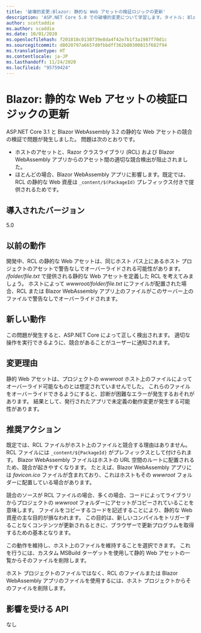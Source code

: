 ```yaml
---
title: '破壊的変更:Blazor: 静的な Web アセットの検証ロジックの更新'
description: 'ASP.NET Core 5.0 での破壊的変更について学習します。タイトル: Blazor:静的な Web アセットの検証ロジックの更新'
author: scottaddie
ms.author: scaddie
ms.date: 10/01/2020
ms.openlocfilehash: f201818c0130739e8da4f42e7b1f3a1987f70d1c
ms.sourcegitcommit: d8020797a6657d0fbbdff362b80300815f682f94
ms.translationtype: HT
ms.contentlocale: ja-JP
ms.lasthandoff: 11/24/2020
ms.locfileid: "95759424"
---
```

# <a name="blazor-updated-validation-logic-for-static-web-assets"></a>Blazor: 静的な Web アセットの検証ロジックの更新

ASP.NET Core 3.1 と Blazor WebAssembly 3.2 の静的な Web アセットの競合の検証で問題が発生しました。 問題は次のとおりです。

* ホストのアセットと、Razor クラスライブラリ (RCL) および Blazor WebAssembly アプリからのアセット間の適切な競合検出が阻止されました。
* ほとんどの場合、Blazor WebAssembly アプリに影響します。既定では、RCL の静的な Web 資産は `_content/$(PackageId)` プレフィックス付きで提供されるためです。

## <a name="version-introduced"></a>導入されたバージョン

5.0

## <a name="old-behavior"></a>以前の動作

開発中、RCL の静的な Web アセットは、同じホスト パス上にあるホスト プロジェクトのアセットで警告なしでオーバーライドされる可能性があります。 */folder/file.txt* で提供される静的な Web アセットを定義した RCL を考えてみましょう。 ホストによって *wwwroot/folder/file.txt* にファイルが配置された場合、RCL または Blazor WebAssembly アプリ上のファイルがこのサーバー上のファイルで警告なしでオーバーライドされます。

## <a name="new-behavior"></a>新しい動作

この問題が発生すると、ASP.NET Core によって正しく検出されます。 適切な操作を実行できるように、競合があることがユーザーに通知されます。

## <a name="reason-for-change"></a>変更理由

静的 Web アセットは、プロジェクトの *wwwroot* ホスト上のファイルによってオーバーライド可能なものとは想定されていませんでした。 これらのファイルをオーバーライドできるようにすると、診断が困難なエラーが発生するおそれがあります。 結果として、発行されたアプリで未定義の動作変更が発生する可能性があります。

## <a name="recommended-action"></a>推奨アクション

既定では、RCL ファイルがホスト上のファイルと競合する理由はありません。 RCL ファイルには `_content/${PackageId}` がプレフィックスとして付けられます。 Blazor WebAssembly ファイルはホストの URL 空間のルートに配置されるため、競合が起きやすくなります。 たとえば、Blazor WebAssembly アプリには *favicon.ico* ファイルが含まれており、これはホストもその *wwwroot* フォルダーに配置している場合があります。

競合のソースが RCL ファイルの場合、多くの場合、コードによってライブラリからプロジェクトの *wwwroot* フォルダーにアセットがコピーされていることを意味します。 ファイルをコピーするコードを記述することにより、静的な Web 資産の主な目的が損なわれます。 この目的は、新しいコンパイルをトリガーすることなくコンテンツが更新されるときに、ブラウザーで更新プログラムを取得するための基本となります。

この動作を維持し、ホスト上のファイルを維持することを選択できます。 これを行うには、カスタム MSBuild ターゲットを使用して静的 Web アセットの一覧からそのファイルを削除します。

ホスト プロジェクトのファイルではなく、RCL のファイルまたは Blazor WebAssembly アプリのファイルを使用するには、ホスト プロジェクトからそのファイルを削除します。

## <a name="affected-apis"></a>影響を受ける API

なし

<!--

### Category

ASP.NET Core

### Affected APIs

Not detectable via API analysis

-->
